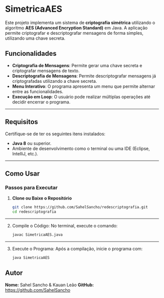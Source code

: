 # SimetricaAES

Este projeto implementa um sistema de **criptografia simétrica** utilizando o algoritmo **AES (Advanced Encryption Standard)** em Java. A aplicação permite criptografar e descriptografar mensagens de forma simples, utilizando uma chave secreta.

## Funcionalidades

- **Criptografia de Mensagens**: Permite gerar uma chave secreta e criptografar mensagens de texto.
- **Descriptografia de Mensagens**: Permite descriptografar mensagens já criptografadas utilizando a chave secreta.
- **Menu Interativo**: O programa apresenta um menu que permite alternar entre as funcionalidades.
- **Execução em Loop**: O usuário pode realizar múltiplas operações até decidir encerrar o programa.

---

## Requisitos

Certifique-se de ter os seguintes itens instalados:
- **Java 8** ou superior.
- Ambiente de desenvolvimento como o terminal ou uma IDE (Eclipse, IntelliJ, etc.).

---

## Como Usar

### Passos para Executar

1. **Clone ou Baixe o Repositório**
   ```bash
   git clone https://github.com/SahelSancho/redescriptografia.git
   cd redescriptografia
   ```
     
---

2. Compile o Código: No terminal, execute o comando:
   ```bash
   javac SimetricaAES.java
   ```

---

3. Execute o Programa: Após a compilação, inicie o programa com:
   ```bash
   java SimetricaAES
   ```

## Autor
**Nome:** Sahel Sancho & Kauan Leão
**GitHub:** https://github.com/SahelSancho

